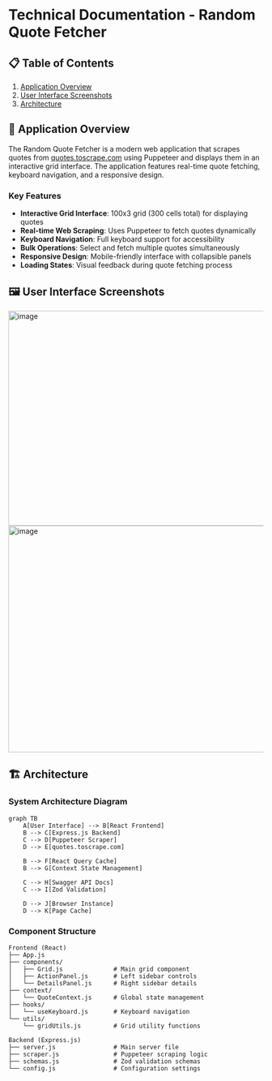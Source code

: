 # Technical Documentation - Random Quote Fetcher

## 📋 Table of Contents

1. [Application Overview](#application-overview)
2. [User Interface Screenshots](#user-interface-screenshots)
3. [Architecture](#architecture)

## 🎯 Application Overview

The Random Quote Fetcher is a modern web application that scrapes quotes from [quotes.toscrape.com](https://quotes.toscrape.com) using Puppeteer and displays them in an interactive grid interface. The application features real-time quote fetching, keyboard navigation, and a responsive design.

### Key Features
- **Interactive Grid Interface**: 100x3 grid (300 cells total) for displaying quotes
- **Real-time Web Scraping**: Uses Puppeteer to fetch quotes dynamically
- **Keyboard Navigation**: Full keyboard support for accessibility
- **Bulk Operations**: Select and fetch multiple quotes simultaneously
- **Responsive Design**: Mobile-friendly interface with collapsible panels
- **Loading States**: Visual feedback during quote fetching process

## 🖼️ User Interface Screenshots
<img width="941" height="424" alt="image" src="https://github.com/user-attachments/assets/6291185e-e4d8-4a56-bd67-b16738e531c7" />

<img width="940" height="447" alt="image" src="https://github.com/user-attachments/assets/b0880176-4b6c-4ad8-a873-ff78fc3c0100" />



## 🏗️ Architecture

### System Architecture Diagram

```mermaid
graph TB
    A[User Interface] --> B[React Frontend]
    B --> C[Express.js Backend]
    C --> D[Puppeteer Scraper]
    D --> E[quotes.toscrape.com]
    
    B --> F[React Query Cache]
    B --> G[Context State Management]
    
    C --> H[Swagger API Docs]
    C --> I[Zod Validation]
    
    D --> J[Browser Instance]
    D --> K[Page Cache]
```

### Component Structure

```
Frontend (React)
├── App.js
├── components/
│   ├── Grid.js              # Main grid component
│   ├── ActionPanel.js       # Left sidebar controls
│   └── DetailsPanel.js      # Right sidebar details
├── context/
│   └── QuoteContext.js      # Global state management
├── hooks/
│   └── useKeyboard.js       # Keyboard navigation
└── utils/
    └── gridUtils.js         # Grid utility functions

Backend (Express.js)
├── server.js                # Main server file
├── scraper.js               # Puppeteer scraping logic
├── schemas.js               # Zod validation schemas
└── config.js                # Configuration settings
```


